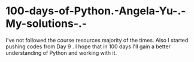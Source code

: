 # 100-days-of-Python.-Angela-Yu-.-My-solutions-.-
I've not followed the course resources majority of the times. Also I started pushing codes from Day 9 . I hope that in 100 days I'll gain a better understanding of Python and working with it.
